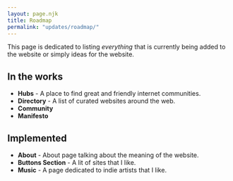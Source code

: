 ```yaml
---
layout: page.njk
title: Roadmap
permalink: "updates/roadmap/"
---
```


This page is dedicated to listing _everything_ that is currently being added to the website or simply ideas for the website.

## In the works

- **Hubs** - A place to find great and friendly internet communities.
- **Directory** - A list of curated websites around the web.
- **Community**
- **Manifesto**

## Implemented

- **About** - About page talking about the meaning of the website.
- **Buttons Section** - A lit of sites that I like.
- **Music** - A page dedicated to indie artists that I like.
